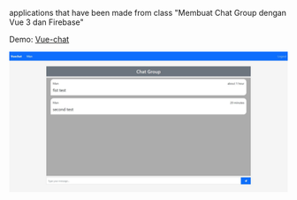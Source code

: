 applications that have been made from class "Membuat Chat Group dengan Vue 3 dan Firebase"

Demo: [Vue-chat](https://vuechat-102.netlify.app/#/)

![Project Image](../../assets/images/projects/vue-chat.jpg)
